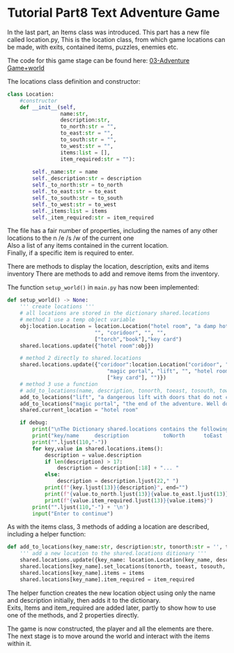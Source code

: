 <h1>Tutorial Part8 Text Adventure Game </h1>

In the last part, an Items class was introduced. This part has a new file called location.py,
This is the location class, from which game locations can be made, with exits, contained items, puzzles, enemies etc.

The code for this game stage can be found here: [03-Adventure Game+world](/Python/OOP/03-Adventure%20Game%2Bworld)

The locations class definition and constructor:
```python
class Location:
	#constructor
	def __init__(self,
	             name:str,
	             description:str,
	             to_north:str = "",
	             to_east:str = "",
	             to_south:str = "",
	             to_west:str = "",
	             items:list = [],
	             item_required:str = ""):
		
		self._name:str = name
		self._description:str = description
		self._to_north:str = to_north
		self._to_east:str = to_east
		self._to_south:str = to_south
		self._to_west:str = to_west
		self._items:list = items
		self._item_required:str = item_required
```
The file has a fair number of properties, including the names of any other locations to the n /e /s /w of the current one<br>
Also a list of any items contained in the current location.<br>
Finally, if a specific item is required to enter.

There are methods to display the location, description, exits and items inventory
There are methods to add and remove items from the inventory.

The function `setup_world()` in `main.py` has now been implemented:
```python
def setup_world() -> None:
	''' create locations '''
	# all locations are stored in the dictionary shared.locations
	# method 1 use a temp object variable
	obj:location.Location = location.Location("hotel room", "a damp hotel room",
							"", "coridoor", "", "",
							["torch","book"],"key card")
	shared.locations.update({"hotel room":obj})

	# method 2 directly to shared.locations
	shared.locations.update({"coridoor":location.Location("coridoor", "a dark coridoor with a worn carpet",
								"magic portal", "lift", "", "hotel room",
								["key card"], "")})
	# method 3 use a function
	# add_to_locations(name, description, tonorth, toeast, tosouth, towest, item_required, items)
	add_to_locations("lift", "a dangerous lift with doors that do not close properly", "", "", "", "coridoor", [], "")
	add_to_locations("magic portal", "the end of the adventure. Well done", "", "", "", "", [], "") # no exits: end game
	shared.current_location = "hotel room"

	if debug:
		print("\nThe Dictionary shared.locations contains the following data:\n")
		print("key/name     description           toNorth      toEast      toSouth       toWest       required     items")
		print("".ljust(110,"-"))
		for key,value in shared.locations.items():
			description = value.description
			if len(description) > 17:
				description = description[:18] + "... "
			else:
				description = description.ljust(22," ")
			print(f"{key.ljust(13)}{description}", end="")
			print(f"{value.to_north.ljust(13)}{value.to_east.ljust(13)}{value.to_south.ljust(13)}{value.to_west.ljust(13)}", end = "")
			print(f"{value.item_required.ljust(13)}{value.items}")
		print("".ljust(110,"-") + '\n')
		input("Enter to continue")
```
As with the items class, 3 methods of adding a location are described, including a helper function:

```python
def add_to_locations(key_name:str, description:str, tonorth:str = '', toeast:str = '', tosouth:str = '', towest:str = '', items:list = [], item_required:str = "") -> None:
	''' add a new location to the shared.locations ditionary '''
	shared.locations.update({key_name: location.Location(key_name, description)})
	shared.locations[key_name].set_locations(tonorth, toeast, tosouth, towest)
	shared.locations[key_name].items = items
	shared.locations[key_name].item_required = item_required
```
The helper function creates the new location object using only the name and description initially, then adds it to the dictionary.<br>
Exits, Items and item_required are added later, partly to show how to use one of the methods, and 2 properties directly.

The game is now constructed, the player and all the elements are there.<br>
The next stage is to move around the world and interact with the items within it.
